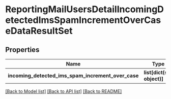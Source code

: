 # ReportingMailUsersDetailIncomingDetectedImsSpamIncrementOverCaseDataResultSet

## Properties
Name | Type | Description | Notes
------------ | ------------- | ------------- | -------------
**incoming_detected_ims_spam_increment_over_case** | **list[dict(str, object)]** |  | [optional] 

[[Back to Model list]](../README.md#documentation-for-models) [[Back to API list]](../README.md#documentation-for-api-endpoints) [[Back to README]](../README.md)

